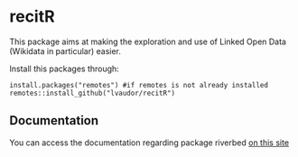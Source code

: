 # recitR

This package aims at making the exploration and use of Linked Open Data (Wikidata in particular) easier.

Install this packages through:

```{r}
install.packages("remotes") #if remotes is not already installed
remotes::install_github("lvaudor/recitR")
```

## Documentation

You can access the documentation regarding package riverbed  [on this site](http://perso.ens-lyon.fr/lise.vaudor/Rpackages/recitR/)



